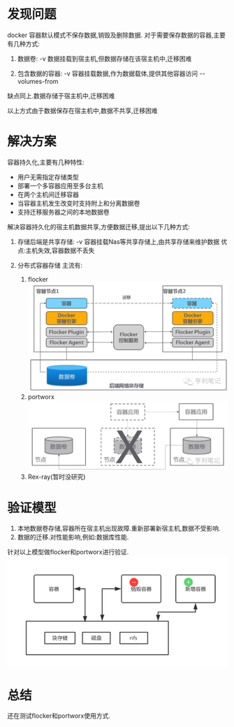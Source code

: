 # 发现问题
docker 容器默认模式不保存数据,销毁及删除数据.
对于需要保存数据的容器,主要有几种方式:

1. 数据卷:
    -v 数据挂载到宿主机,但数据存储在该宿主机中,迁移困难
    
1. 包含数据的容器:
    -v 容器挂载数据,作为数据载体,提供其他容器访问 --volumes-from
    
缺点同上.数据存储于宿主机中,迁移困难

以上方式由于数据保存在宿主机中,数据不共享,迁移困难


# 解决方案

容器持久化,主要有几种特性:
+ 用户无需指定存储类型
+ 部署一个多容器应用至多台主机
+ 在两个主机间迁移容器
+ 当容器主机发生改变时支持附上和分离数据卷
+ 支持迁移服务器之间的本地数据卷


解决容器持久化的宿主机数据共享,方便数据迁移,提出以下几种方式:

1. 存储后端是共享存储:
    -v 容器挂载Nas等共享存储上,由共享存储来维护数据
    优点:主机失效,容器数据不丢失


2. 分布式容器存储
主流有:
    1. flocker
        ![](/assets/Snip20171206_1.png)
    2. portworx
        ![](/assets/Snip20171206_3.png)
    3. Rex-ray(暂时没研究)



# 验证模型
1. 本地数据卷存储,容器所在宿主机出现故障.重新部署新宿主机,数据不受影响.
2. 数据的迁移.对性能影响,例如:数据库性能.

针对以上模型做flocker和portworx进行验证.
![](/assets/storage.png)



# 总结
还在测试flocker和portworx使用方式.


